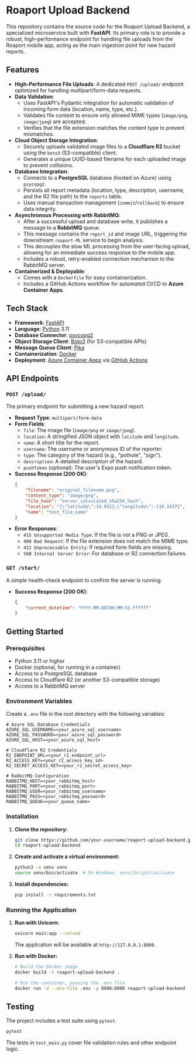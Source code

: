# Roaport Upload Backend

This repository contains the source code for the Roaport Upload Backend, a specialized microservice built with **FastAPI**. Its primary role is to provide a robust, high-performance endpoint for handling file uploads from the Roaport mobile app, acting as the main ingestion point for new hazard reports.

## Features

- **High-Performance File Uploads**: A dedicated `POST /upload/` endpoint optimized for handling multipart/form-data requests.
- **Data Validation**:
  - Uses FastAPI's Pydantic integration for automatic validation of incoming form data (location, name, type, etc.).
  - Validates file content to ensure only allowed MIME types (`image/png`, `image/jpeg`) are accepted.
  - Verifies that the file extension matches the content type to prevent mismatches.
- **Cloud Object Storage Integration**:
  - Securely uploads validated image files to a **Cloudflare R2** bucket using the `boto3` (S3-compatible) client.
  - Generates a unique UUID-based filename for each uploaded image to prevent collisions.
- **Database Integration**:
  - Connects to a **PostgreSQL** database (hosted on Azure) using `psycopg2`.
  - Persists all report metadata (location, type, description, username, and the R2 file path) to the `reports` table.
  - Uses manual transaction management (`commit`/`rollback`) to ensure data integrity.
- **Asynchronous Processing with RabbitMQ**:
  - After a successful upload and database write, it publishes a message to a **RabbitMQ** queue.
  - This message contains the `report_id` and image URL, triggering the downstream `roaport-ML` service to begin analysis.
  - This decouples the slow ML processing from the user-facing upload, allowing for an immediate success response to the mobile app.
  - Includes a robust, retry-enabled connection mechanism to the RabbitMQ server.
- **Containerized & Deployable**:
  - Comes with a `Dockerfile` for easy containerization.
  - Includes a GitHub Actions workflow for automated CI/CD to **Azure Container Apps**.

## Tech Stack

- **Framework**: [FastAPI](https://fastapi.tiangolo.com/)
- **Language**: [Python](https://www.python.org/) 3.11
- **Database Connector**: [psycopg2](https://www.psycopg.org/)
- **Object Storage Client**: [Boto3](https://boto3.amazonaws.com/v1/documentation/api/latest/index.html) (for S3-compatible APIs)
- **Message Queue Client**: [Pika](https://pika.readthedocs.io/en/stable/)
- **Containerization**: [Docker](https://www.docker.com/)
- **Deployment**: [Azure Container Apps](https://azure.microsoft.com/en-us/products/container-apps) via [GitHub Actions](https://github.com/features/actions)

## API Endpoints

### `POST /upload/`

The primary endpoint for submitting a new hazard report.

- **Request Type**: `multipart/form-data`
- **Form Fields**:
  - `file`: The image file (`image/png` or `image/jpeg`).
  - `location`: A stringified JSON object with `latitude` and `longitude`.
  - `name`: A short title for the report.
  - `username`: The username or anonymous ID of the reporter.
  - `type`: The category of the hazard (e.g., "pothole", "sign").
  - `description`: A detailed description of the hazard.
  - `pushToken` (optional): The user's Expo push notification token.
- **Success Response (200 OK)**:
  ```json
  {
      "filename": "original_filename.png",
      "content_type": "image/png",
      "file_hash": "server_calculated_sha256_hash",
      "location": "{\"latitude\":34.0522,\"longitude\":-118.2437}",
      "name": "test_file_name"
  }
  ```
- **Error Responses**:
  - `415 Unsupported Media Type`: If the file is not a PNG or JPEG.
  - `400 Bad Request`: If the file extension does not match the MIME type.
  - `422 Unprocessable Entity`: If required form fields are missing.
  - `500 Internal Server Error`: For database or R2 connection failures.

### `GET /start/`

A simple health-check endpoint to confirm the server is running.

- **Success Response (200 OK)**:
  ```json
  {
      "current_datetime": "YYYY-MM-DDTHH:MM:SS.ffffff"
  }
  ```

## Getting Started

### Prerequisites

- Python 3.11 or higher
- Docker (optional, for running in a container)
- Access to a PostgreSQL database
- Access to Cloudflare R2 (or another S3-compatible storage)
- Access to a RabbitMQ server

### Environment Variables

Create a `.env` file in the root directory with the following variables:

```env
# Azure SQL Database Credentials
AZURE_SQL_USERNAME=<your_azure_sql_username>
AZURE_SQL_PASSWORD=<your_azure_sql_password>
AZURE_SQL_HOST=<your_azure_sql_host>

# Cloudflare R2 Credentials
R2_ENDPOINT_URL=<your_r2_endpoint_url>
R2_ACCESS_KEY=<your_r2_access_key_id>
R2_SECRET_ACCESS_KEY=<your_r2_secret_access_key>

# RabbitMQ Configuration
RABBITMQ_HOST=<your_rabbitmq_host>
RABBITMQ_PORT=<your_rabbitmq_port>
RABBITMQ_USER=<your_rabbitmq_username>
RABBITMQ_PASS=<your_rabbitmq_password>
RABBITMQ_QUEUE=<your_queue_name>
```

### Installation

1.  **Clone the repository:**
    ```bash
    git clone https://github.com/your-username/roaport-upload-backend.git
    cd roaport-upload-backend
    ```

2.  **Create and activate a virtual environment:**
    ```bash
    python3 -m venv venv
    source venv/bin/activate  # On Windows: venv\Scripts\activate
    ```

3.  **Install dependencies:**
    ```bash
    pip install -r requirements.txt
    ```

### Running the Application

1.  **Run with Uvicorn:**
    ```bash
    uvicorn main:app --reload
    ```
    The application will be available at `http://127.0.0.1:8000`.

2.  **Run with Docker:**
    ```bash
    # Build the Docker image
    docker build -t roaport-upload-backend .

    # Run the container, passing the .env file
    docker run -d --env-file .env -p 8000:8000 roaport-upload-backend
    ```

## Testing

The project includes a test suite using `pytest`.

```bash
pytest
```
The tests in `test_main.py` cover file validation rules and other endpoint logic.

